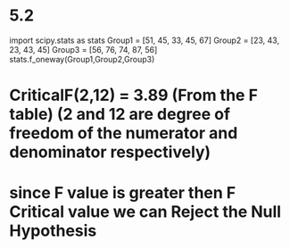 # 5.2

import scipy.stats as stats
Group1 = [51, 45, 33, 45, 67]
Group2 = [23, 43, 23, 43, 45]
Group3 = [56, 76, 74, 87, 56]
stats.f_oneway(Group1,Group2,Group3)
# CriticalF(2,12) = 3.89 (From the F table) (2 and 12 are degree of freedom of the numerator and denominator respectively)
# since F value is greater then F Critical value we can Reject the Null Hypothesis
